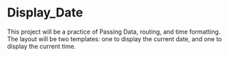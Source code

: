 # Display_Date
This project will be a practice of Passing Data, routing, and time formatting. The layout will be two templates: one to display the current date, and one to display the current time.
